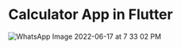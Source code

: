 # Calculator App in Flutter






![WhatsApp Image 2022-06-17 at 7 33 02 PM](https://user-images.githubusercontent.com/54960609/174324126-b7de823c-23da-4e08-ba3d-dcb2ca775ea6.jpeg)
